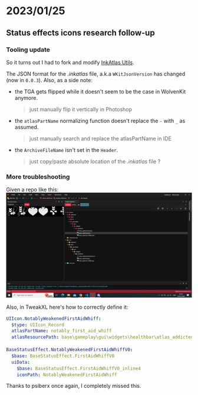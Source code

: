 # 2023/01/25

## Status effects icons research follow-up

### Tooling update

So it turns out I had to fork and modify [InkAtlas Utils](deadlymustard/inkatlas-utils).

The JSON format for the *.inkatlas* file, a.k.a `WKitJsonVersion` has changed (now in `0.0.3`).
Also, as a side note:

- the TGA gets flipped while it doesn't seem to be the case in WolvenKit anymore.
  > just manually flip it vertically in Photoshop
- the `atlasPartName` normalizing function doesn't replace the `-` with `_` as assumed.
  > just manually search and replace the atlasPartName in IDE
- the `ArchiveFileName` isn't set in the `Header`.
  > just copy/paste absolute location of the *.inkatlas* file ?

### More troubleshooting

Given a repo like this:
![WolvenKit repo structure](./pictures/WK-repo-structure.png)

Also, in TweakXL here's how to correctly define it:

```yaml
UIIcon.NotablyWeakenedFirstAidWhiff:
  $type: UIIcon_Record
  atlasPartName: notably_first_aid_whiff
  atlasResourcePath: base\gameplay\gui\widgets\healthbar\atlas_addicted.inkatlas

BaseStatusEffect.NotablyWeakenedFirstAidWhiffV0:
  $base: BaseStatusEffect.FirstAidWhiffV0
  uiData:
    $base: BaseStatusEffect.FirstAidWhiffV0_inline4
    iconPath: NotablyWeakenedFirstAidWhiff
```

Thanks to psiberx once again, I completely missed this.
